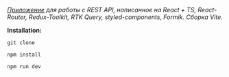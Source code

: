 _[Приложение](https://rick-and-morty-s0p5.onrender.com/) для работы с REST API, написанное на React + TS, React-Router, Redux-Toolkit, RTK Query, styled-components, Formik. Сборка Vite._

**Installation:**

```
git clone
```

```
npm install
```

```
npm run dev
```
